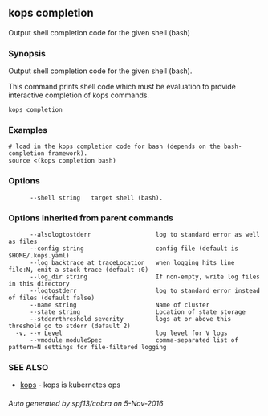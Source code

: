 ## kops completion

Output shell completion code for the given shell (bash)

### Synopsis


Output shell completion code for the given shell (bash).

This command prints shell code which must be evaluation to provide interactive
completion of kops commands.

```
kops completion
```

### Examples

```
# load in the kops completion code for bash (depends on the bash-completion framework).
source <(kops completion bash)
```

### Options

```
      --shell string   target shell (bash).
```

### Options inherited from parent commands

```
      --alsologtostderr                  log to standard error as well as files
      --config string                    config file (default is $HOME/.kops.yaml)
      --log_backtrace_at traceLocation   when logging hits line file:N, emit a stack trace (default :0)
      --log_dir string                   If non-empty, write log files in this directory
      --logtostderr                      log to standard error instead of files (default false)
      --name string                      Name of cluster
      --state string                     Location of state storage
      --stderrthreshold severity         logs at or above this threshold go to stderr (default 2)
  -v, --v Level                          log level for V logs
      --vmodule moduleSpec               comma-separated list of pattern=N settings for file-filtered logging
```

### SEE ALSO
* [kops](kops.md)	 - kops is kubernetes ops

###### Auto generated by spf13/cobra on 5-Nov-2016
